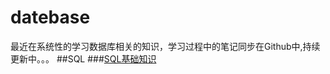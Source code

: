 # datebase
最近在系统性的学习数据库相关的知识，学习过程中的笔记同步在Github中,持续更新中。。。
##SQL 
###[SQL基础知识](https://raw.githubusercontent.com/wertycn/datebase/master/SQL/SQL%E5%9F%BA%E7%A1%80%E7%9F%A5%E8%AF%86)
